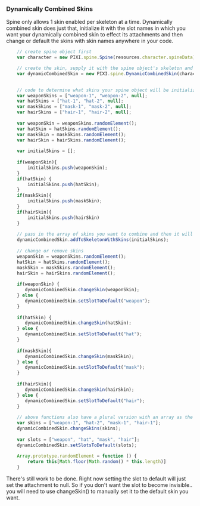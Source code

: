 ### Dynamically Combined Skins

Spine only allows 1 skin enabled per skeleton at a time. Dynamically combined skin does just that, initialize
it with the slot names in which you want your dynamically combined skin to effect its attachments
and then change or default the skins with skin names anywhere in your code.

```js
    // create spine object first
    var character = new PIXI.spine.Spine(resources.character.spineData);

    // create the skin, supply it with the spine object's skeleton and provide a list of slots you want the skin to manage its attachment/skin
    var dynamicCombinedSkin = new PIXI.spine.DynamicCombinedSkin(character.skeleton, ["mask", "hair", "hat", "weapon"]);
  

    // code to determine what skins your spine object will be initialized with
    var weaponSkins = ["weapon-1", "weapon-2", null];
    var hatSkins = ["hat-1", "hat-2", null];
    var maskSkins = ["mask-1", "mask-2", null];
    var hairSkins = ["hair-1", "hair-2", null];
    
    var weaponSkin = weaponSkins.randomElement();
    var hatSkin = hatSkins.randomElement();
    var maskSkin = maskSkins.randomElement();
    var hairSkin = hairSkins.randomElement();
    
    var initialSkins = [];
   
    if(weaponSkin){
        initialSkins.push(weaponSkin);
    }
    if(hatSkin) {
        initialSkins.push(hatSkin);
    }
    if(maskSkin){
        initialSkins.push(maskSkin);
    }
    if(hairSkin){
        initialSkins.push(hairSkin)
    }
   
    // pass in the array of skins you want to combine and then it will add the skin to the skeleton
    dynamicCombinedSkin.addToSkeletonWithSkins(initialSkins);
    
    // change or remove skins 
    weaponSkin = weaponSkins.randomElement();
    hatSkin = hatSkins.randomElement();
    maskSkin = maskSkins.randomElement();
    hairSkin = hairSkins.randomElement();
       
    if(weaponSkin) {
       dynamicCombinedSkin.changeSkin(weaponSkin);
    } else {
       dynamicCombinedSkin.setSlotToDefault("weapon");
    }
    
    if(hatSkin) {
       dynamicCombinedSkin.changeSkin(hatSkin);
    } else {
       dynamicCombinedSkin.setSlotToDefault("hat");
    }
     
    if(maskSkin){
       dynamicCombinedSkin.changeSkin(maskSkin);
    } else {
       dynamicCombinedSkin.setSlotToDefault("mask");
    }
     
    if(hairSkin){
       dynamicCombinedSkin.changeSkin(hairSkin);
    } else {
       dynamicCombinedSkin.setSlotToDefault("hair");
    }
    
    // above functions also have a plural version with an array as the argument
    var skins = ["weapon-1", "hat-2", "mask-1", "hair-1"];
    dynamicCombinedSkin.changeSkins(skins);
    
    var slots = ["weapon", "hat", "mask", "hair"];
    dynamicCombinedSkin.setSlotsToDefault(slots);
    
    Array.prototype.randomElement = function () {
        return this[Math.floor(Math.random() * this.length)]
    }

```

There's still work to be done. Right now setting the slot to default will just set the attachment to null. So if you don't 
want the slot to become invisible.. you will need to use changeSkin() to manually set it to the default skin you want.
